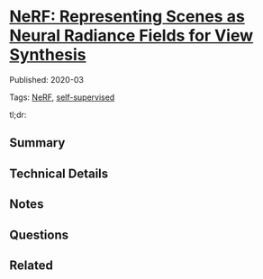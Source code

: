 



# [NeRF: Representing Scenes as Neural Radiance Fields for View Synthesis](https://arxiv.org/abs/2003.08934)


Published: 2020-03

Tags: [NeRF](../tags/nerf.md), [self-supervised](../tags/selfsupervised.md)

tl;dr:
## Summary

## Technical Details

## Notes

## Questions

## Related
